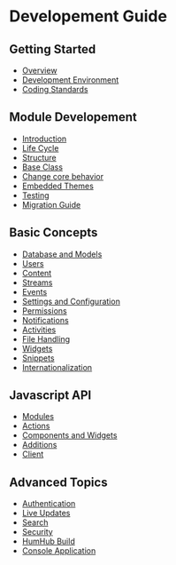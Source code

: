 Developement Guide
==================

Getting Started
---------------
* [Overview](overview.md)
* [Development Environment](environment.md)
* [Coding Standards](coding-standards.md)

Module Developement
---------------
* [Introduction](modules.md)
* [Life Cycle](modules-lifecycle.md)
* [Structure](modules-structure.md)
* [Base Class](modules-base-class.md)
* [Change core behavior](module-change-behavior.md)
* [Embedded Themes](embedded-themes.md)
* [Testing](testing.md)
* [Migration Guide](modules-migrate.md)

Basic Concepts
------------------
* [Database and Models](models.md)
* [Users](modules-users.md)
* [Content](content.md)
* [Streams](stream.md)
* [Events](events.md)
* [Settings and Configuration](settings.md)
* [Permissions](permissions.md)
* [Notifications](notifications.md)
* [Activities](activities.md)
* [File Handling](files.md)
* [Widgets](widgets.md)
* [Snippets](snippet.md)
* [Internationalization](i18n.md)

Javascript API
------------------
 * [Modules](javascript-index.md)
 * [Actions](javascript-actions.md)
 * [Components and Widgets](javascript-components.md)
 * [Additions](javascript-uiadditions.md)
 * [Client](javascript-client.md)

Advanced Topics
--------------
* [Authentication](authentication.md)
* [Live Updates](live.md)
* [Search](search.md)
* [Security](security.md)
* [HumHub Build](build.md)
* [Console Application](console.md)


